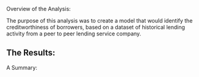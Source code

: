 Overview of the Analysis:

The purpose of this analysis was to create a model that would identify the creditworthiness of borrowers, based on a dataset of historical lending activity from a peer to peer lending service company.

The Results:
- 

A Summary:
